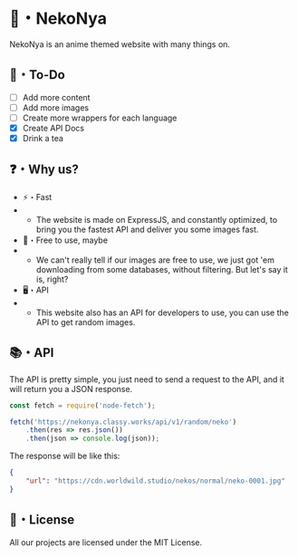 # 🌿・NekoNya

NekoNya is an anime themed website with many things on.

## 📝・To-Do

- [ ] Add more content
- [ ] Add more images
- [ ] Create more wrappers for each language
- [x] Create API Docs
- [x] Drink a tea

## ❓・Why us?

- ⚡・Fast
- - The website is made on ExpressJS, and constantly optimized, to bring you the fastest API and deliver you some images fast.
- 📜・Free to use, maybe
- - We can't really tell if our images are free to use, we just got 'em downloading from some databases, without filtering. But let's say it is, right?
- 🖥・API
- - This website also has an API for developers to use, you can use the API to get random images.

## 📚・API

The API is pretty simple, you just need to send a request to the API, and it will return you a JSON response.
```js
const fetch = require('node-fetch');

fetch('https://nekonya.classy.works/api/v1/random/neko')
    .then(res => res.json())
    .then(json => console.log(json));
```
The response will be like this:
```json
{
    "url": "https://cdn.worldwild.studio/nekos/normal/neko-0001.jpg"
}
```

## 📜・License

All our projects are licensed under the MIT License.